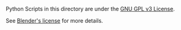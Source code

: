 Python Scripts in this directory are under the [GNU GPL v3 License](https://tldrlegal.com/license/gnu-general-public-license-v3-(gpl-3)).

See [Blender's license](https://www.blender.org/about/license/) for more details.
